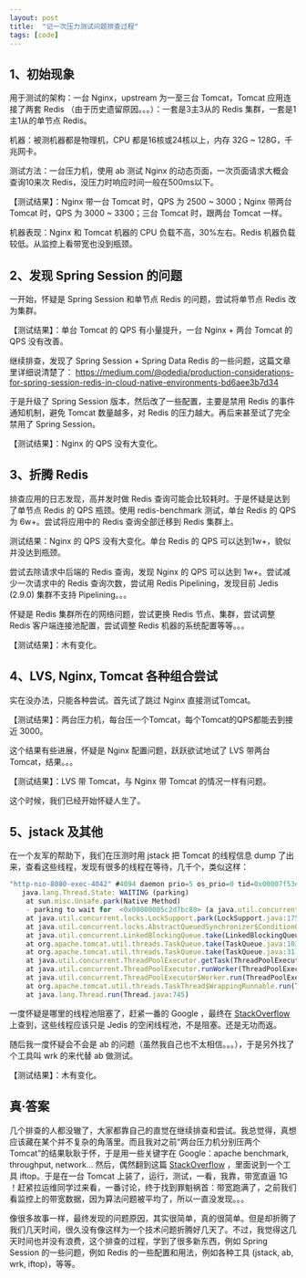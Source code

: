 ```yaml
---
layout: post
title:  "记一次压力测试问题排查过程"
tags: [code]
---
```


## 1、初始现象

用于测试的架构：一台 Nginx，upstream 为一至三台 Tomcat，Tomcat 应用连接了两套 Redis （由于历史遗留原因。。。）：一套是3主3从的 Redis 集群，一套是1主1从的单节点 Redis。

机器：被测机器都是物理机，CPU 都是16核或24核以上，内存 32G ~ 128G，千兆网卡。

测试方法：一台压力机，使用 ab 测试 Nginx 的动态页面，一次页面请求大概会查询10来次 Redis，没压力时响应时间一般在500ms以下。

【测试结果】：Nginx 带一台 Tomcat 时，QPS 为 2500 ~ 3000；Nginx 带两台 Tomcat 时，QPS 为 3000 ~ 3300；三台 Tomcat 时，跟两台 Tomcat 一样。

机器表现：Nginx 和 Tomcat 机器的 CPU 负载不高，30%左右。Redis 机器负载较低。从监控上看带宽也没到瓶颈。

## 2、发现 Spring Session 的问题

一开始，怀疑是 Spring Session 和单节点 Redis 的问题，尝试将单节点 Redis 改为集群。

【测试结果】：单台 Tomcat 的 QPS 有小量提升，一台 Nginx + 两台 Tomcat 的 QPS 没有改善。

继续排查，发现了 Spring Session + Spring Data Redis 的一些问题，这篇文章里详细说清楚了：
https://medium.com/@odedia/production-considerations-for-spring-session-redis-in-cloud-native-environments-bd6aee3b7d34

于是升级了 Spring Session 版本，然后改了一些配置，主要是禁用 Redis 的事件通知机制，避免 Tomcat 数量越多，对 Redis 的压力越大。再后来甚至试了完全禁用了 Spring Session。

【测试结果】：Nginx 的 QPS 没有大变化。

## 3、折腾 Redis

排查应用的日志发现，高并发时做 Redis 查询可能会比较耗时。于是怀疑是达到了单节点 Redis 的 QPS 瓶颈。使用 redis-benchmark 测试，单台 Redis 的 QPS 为 6w+。尝试将应用中的 Redis 查询全部迁移到 Redis 集群上。

测试结果：Nginx 的 QPS 没有大变化。单台 Redis 的 QPS 可以达到1w+，貌似并没达到瓶颈。

尝试去除请求中后端的 Redis 查询，发现 Nginx 的 QPS 可以达到 1w+。尝试减少一次请求中的 Redis 查询次数，尝试用 Redis Pipelining，发现目前 Jedis (2.9.0) 集群不支持 Pipelining。。。

怀疑是 Redis 集群所在的网络问题，尝试更换 Redis 节点、集群，尝试调整 Redis 客户端连接池配置，尝试调整 Redis 机器的系统配置等等。。。

【测试结果】：木有变化。

## 4、LVS, Nginx, Tomcat 各种组合尝试

实在没办法，只能各种尝试。首先试了跳过 Nginx 直接测试Tomcat。

【测试结果】：两台压力机，每台压一个Tomcat，每个Tomcat的QPS都能去到接近 3000。

这个结果有些进展，怀疑是 Nginx 配置问题，跃跃欲试地试了 LVS 带两台 Tomcat，结果。。。

【测试结果】：LVS 带 Tomcat，与 Nginx 带 Tomcat 的情况一样有问题。

这个时候，我们已经开始怀疑人生了。

## 5、jstack 及其他

在一个友军的帮助下，我们在压测时用 jstack 把 Tomcat 的线程信息 dump 了出来，查看这些线程，发现有很多的线程在等待，几千个，类似这样：

```js
"http-nio-8080-exec-4042" #4094 daemon prio=5 os_prio=0 tid=0x00007f53ec05e000 nid=0x3687 waiting on condition [0x00007f56949c8000]
   java.lang.Thread.State: WAITING (parking)
    at sun.misc.Unsafe.park(Native Method)
    - parking to wait for  <0x00000005c2d7bc80> (a java.util.concurrent.locks.AbstractQueuedSynchronizer$ConditionObject)
    at java.util.concurrent.locks.LockSupport.park(LockSupport.java:175)
    at java.util.concurrent.locks.AbstractQueuedSynchronizer$ConditionObject.await(AbstractQueuedSynchronizer.java:2039)
    at java.util.concurrent.LinkedBlockingQueue.take(LinkedBlockingQueue.java:442)
    at org.apache.tomcat.util.threads.TaskQueue.take(TaskQueue.java:103)
    at org.apache.tomcat.util.threads.TaskQueue.take(TaskQueue.java:31)
    at java.util.concurrent.ThreadPoolExecutor.getTask(ThreadPoolExecutor.java:1067)
    at java.util.concurrent.ThreadPoolExecutor.runWorker(ThreadPoolExecutor.java:1127)
    at java.util.concurrent.ThreadPoolExecutor$Worker.run(ThreadPoolExecutor.java:617)
    at org.apache.tomcat.util.threads.TaskThread$WrappingRunnable.run(TaskThread.java:61)
    at java.lang.Thread.run(Thread.java:745)
```

一度怀疑是哪里的线程池阻塞了，赶紧一番的 Google ，最终在 [StackOverflow](https://stackoverflow.com/questions/8086463/finding-the-cause-for-waiting-sleeping-threads) 上查到，这些线程应该只是 Jedis 的空闲线程池，不是阻塞。还是无功而返。

随后我一度怀疑会不会是 ab 的问题（虽然我自己也不太相信。。。），于是另外找了个工具叫 wrk 的来代替 ab 做测试。

【测试结果】：木有变化。

## 真·答案

几个排查的人都没辙了，大家都靠自己的直觉在继续排查和尝试。我总觉得，真想应该藏在某个并不复杂的角落里。而且我对之前“两台压力机分别压两个Tomcat”的结果耿耿于怀，于是用一些关键字在 Google：apache benchmark, throughput, network... 然后，偶然翻到这篇 [StackOverflow](https://stackoverflow.com/questions/596590/how-can-i-get-the-current-network-interface-throughput-statistics-on-linux-unix) ，里面说到一个工具 iftop。于是在一台 Tomcat 上装了，运行，测试，一看，我靠，带宽直逼 1G ！赶紧拉运维同学过来看，一番讨论，终于找到罪魁祸首：带宽跑满了，之前我们看监控上的带宽数据，因为算法问题被平均了，所以一直没发现。。。

像很多故事一样，最终发现的问题原因，其实很简单，真的很简单。但是却折腾了我们几天时间，很久没有像这样为一个技术问题折腾好几天了。不过，我觉得这几天时间也并没有浪费，这个排查的过程，学到了很多新东西，例如 Spring Session 的一些问题，例如 Redis 的一些配置和用法，例如各种工具 (jstack, ab, wrk, iftop)，等等。